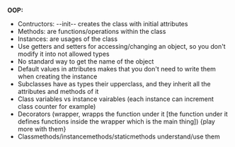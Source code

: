 **OOP:**
* Contructors: --init-- creates the class with initial attributes
* Methods: are functions/operations within the class
* Instances: are usages of the class
* Use getters and setters for accessing/changing an object, so you don't modify it into not allowed types
* No standard way to get the name of the object
* Default values in attributes makes that you don't need to write them when creating the instance
* Subclasses have as types their upperclass, and they inherit all the attributes and methods of it
* Class variables vs instance vairables (each instance can increment class counter for example)
* Decorators (wrapper, wrapps the function under it [the function under it defines functions inside the wrapper which is the main thing]) {play more with them}
* Classmethods/instancemethods/staticmethods understand/use them
